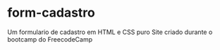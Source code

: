 # form-cadastro
Um formulario de cadastro em HTML e CSS puro
Site criado durante o bootcamp do FreecodeCamp
